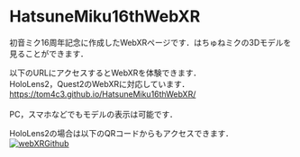 # HatsuneMiku16thWebXR
初音ミク16周年記念に作成したWebXRページです．はちゅねミクの3Dモデルを見ることができます．

以下のURLにアクセスするとWebXRを体験できます．<br>
HoloLens2，Quest2のWebXRに対応しています．<br>
https://tom4c3.github.io/HatsuneMiku16thWebXR/<br><br>
PC，スマホなどでもモデルの表示は可能です．<br>

HoloLens2の場合は以下のQRコードからもアクセスできます．<br/>
[![webXRGithub](
https://user-images.githubusercontent.com/43462743/264313740-54d9afaa-9570-4769-b10f-39dd243da778.png)
](https://user-images.githubusercontent.com/43462743/264313740-54d9afaa-9570-4769-b10f-39dd243da778.png)

